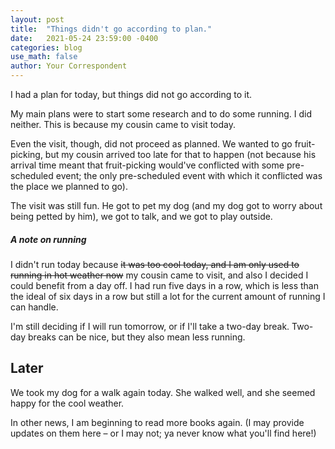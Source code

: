 ```yaml
---
layout: post
title:  "Things didn't go according to plan."
date:   2021-05-24 23:59:00 -0400
categories: blog
use_math: false
author: Your Correspondent
---
```


I had a plan for today, but things did not go according to it.

My main plans were to start some research and to do some running. I did neither. This is because my cousin came to visit today.

Even the visit, though, did not proceed as planned. We wanted to go fruit-picking, but my cousin arrived too late for that to happen (not because his arrival time meant that fruit-picking would've conflicted with some pre-scheduled event; the only pre-scheduled event with which it conflicted was the place we planned to go).

The visit was still fun. He got to pet my dog (and my dog got to worry about being petted by him), we got to talk, and we got to play outside.

##### A note on running 

I didn't run today because ~~it was too cool today, and I am only used to running in hot weather now~~ my cousin came to visit, and also I decided I could benefit from a day off. I had run five days in a row, which is less than the ideal of six days in a row but still a lot for the current amount of running I can handle.

I'm still deciding if I will run tomorrow, or if I'll take a two-day break. Two-day breaks can be nice, but they also mean less running.

## Later

We took my dog for a walk again today. She walked well, and she seemed happy for the cool weather.

In other news, I am beginning to read more books again. (I may provide updates on them here &ndash; or I may not; ya never know what you'll find here!)

